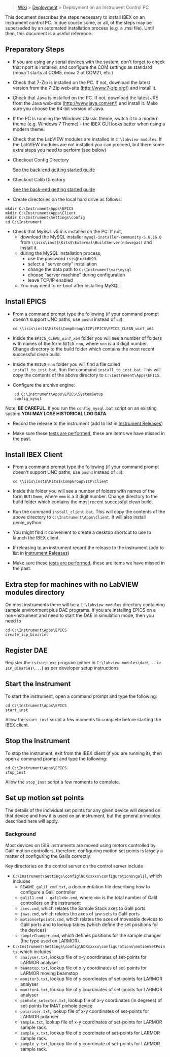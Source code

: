 > [Wiki](Home) > [Deployment](Deployment) > Deployment on an Instrument Control PC

This document describes the steps necessary to install IBEX on an Instrument control PC.  In due course some, or all, of the steps may be superseded by an automated installation process (e.g. a .msi file).  Until then, this document is a useful reference.

## Preparatory Steps

- If you are using any serial devices with the system, don't forget to check that nport is installed, and configure the COM settings as standard (moxa 1 starts at COM5, moxa 2 at COM21, etc.)
- Check that 7-Zip is installed on the PC.  If not, download the latest version from the 7-Zip web-site (http://www.7-zip.org/) and install it.
- Check that Java is installed on the PC.  If not, download the latest JRE from the Java web-site (http://www.java.com/en/) and install it.  Make sure you choose the 64-bit version of Java.
- If the PC is running the Windows Classic theme, switch it to a modern theme (e.g. Windows 7 Theme) - the IBEX GUI looks better when using a modern theme.
- Check that the LabVIEW modules are installed in `C:\labview modules`.  If the LabVIEW modules are not installed you can proceed, but there some extra steps you need to perform (see below)

- Checkout Config Directory

    [See the back-end getting started guide](First-time-installing-and-building-(Windows)#setting-up-a-configurations-directory)

- Checkout Calib Directory

    [See the back-end getting started guide](First-time-installing-and-building-(Windows)#setting-up-a-calibrations-directory)

- Create directories on the local hard drive as follows:
```
mkdir C:\Instrument\Apps\EPICS
mkdir C:\Instrument\Apps\Client
mkdir C:\Instrument\Settings\config
cd C:\Instrument
```

- Check that MySQL v5.6 is installed on the PC.  If not,
    - download the MySQL installer `mysql-installer-community-5.6.16.0` from `\\isis\inst$\Kits$\External\BuildServer(ndwvegas)` and install it.
    - during the MySQL installation process,
        - use the password `isis@instdb99`
        - select a "server only" installation
        - change the data path to `C:\Instrument\var\mysql`
        - choose "server machine" during configuration
        - leave TCP/IP enabled
    - You may need to re-boot after installing MySQL

## Install EPICS

- From a command prompt type the following (if your command prompt doesn't support UNC paths, use `pushd` instead of `cd`):

    `cd \\isis\inst$\Kits$\CompGroup\ICP\EPICS\EPICS_CLEAN_win7_x64`

- Inside the `EPICS_CLEAN_win7_x64` folder you will see a number of folders with names of the form `BUILD-nnn`, where `nnn` is a 3 digit number.  Change directory to the build folder which contains the most recent successful clean build.  

- Inside the `BUILD-nnn` folder you will find a file called `install_to_inst.bat`.  Run the command `install_to_inst.bat`.  This will copy the contents of the above directory to `C:\Instrument\Apps\EPICS`.

- Configure the archive engine:

```
    cd C:\Instrument\Apps\EPICS\SystemSetup
    config_mysql
```

Note: **BE CAREFUL.**  If you run the `config_mysql.bat` script on an existing system **YOU MAY LOSE HISTORICAL LOG DATA**.

- Record the release to the instrument (add to list in [Instrument Releases](https://github.com/ISISComputingGroup/IBEX/wiki#instrument-information))

- Make sure these [tests are performed](server-release-tests), these are items we have missed in the past.

## Install IBEX Client

- From a command prompt type the following (if your command prompt doesn't support UNC paths, use `pushd` instead of `cd`):

    `cd \\isis\inst$\Kits$\CompGroup\ICP\Client`

- Inside this folder you will see a number of folders with names of the form `BUILDmmm`, where `mmm` is a 3 digit number.  Change directory to the build folder which contains the most recent successful clean build.  

- Run the command `install_client.bat`.  This will copy the contents of the above directory to `C:\Instrument\Apps\Client`.  It will also install genie_python.

- You might find it convenient to create a desktop shortcut to use to launch the IBEX client.

- If releasing to an instrument record the release to the instrument (add to list in [Instrument Releases](https://github.com/ISISComputingGroup/IBEX/wiki#instrument-information))

- Make sure these [tests are performed](client-release-tests), these are items we have missed in the past.

## Extra step for machines with no LabVIEW modules directory

On most instruments there will be a `C:\labview modules` directory containing sample environment plus DAE programs. If you are installing EPICS on a non-instrument and need to start the DAE in simulation mode, then you need to  

    cd C:\Instrument\Apps\EPICS
    create_icp_binaries
    
## Register DAE

Register the `isisicp.exe` program (either in `C:\labview modules\dae\...` or `ICP_Binaries\...`) as per developer setup instructions

## Start the Instrument

To start the instrument, open a command prompt and type the following:

    cd C:\Instrument\Apps\EPICS
    start_inst
    
Allow the `start_inst` script a few moments to complete before starting the IBEX client.


## Stop the Instrument

To stop the instrument, exit from the IBEX client (if you are running it), then open a command prompt and type the following:

    cd C:\Instrument\Apps\EPICS
    stop_inst
    
Allow the `stop_inst` script a few moments to complete.

## Set up motion set points 

The details of the individual set points for any given device will depend on that device and how it is used on an instrument, but the general principles described here will apply.

### Background
Most devices on ISIS instruments are moved using motors controlled by Galil motion controllers, therefore, configuring motion set points is largely a matter of configuring the Galils correctly.

Key directories on the control server on the control server include

* ``C:\Instrument\Settings\config\NDXxxxxx\configurations\galil``, which includes 
    * ``README_galil_cmd.txt``, a documentation file describing how to configure a Galil controller
    * ``galil1.cmd - galil<N>.cmd``, where `<N>` is the total number of Galil controllers on the instrument
    * ``axes.cmd``, which relates the Sample Stack axes to Galil ports
    * ``jaws.cmd``, which relates the axes of jaw sets to Galil ports
    * ``motionsetpoints.cmd``, which relates the axes of moveable devices to Galil ports and to lookup tables (which define the set positions for the devices)
    * ``sampleChanger.cmd``, which defines positions for the sample changer (the type used on LARMOR).
* ``C:\Instrument\Settings\config\NDXxxxxx\configurations\motionSetPoints``, which includes 
    * ``analyser.txt``, lookup file of x-y coordinates of set-points for LARMOR analyser
    * ``beamstop.txt``, lookup file of x-y coordinates of set-points for LARMOR moving beamstop
    * ``monitor3.txt``, lookup file of y coordinates of set-points for LARMOR analyser
    * ``monitor4.txt``, lookup file of y coordinates of set-points for LARMOR analyser
    * ``pinhole_selector.txt``, lookup file of x-y coordinates (in degrees) of set-points for IMAT pinhole device
    * ``polariser.txt``, lookup file of x-y coordinates of set-points for LARMOR polariser
    * ``sample.txt``, lookup file of x-y coordinates of set-points for LARMOR sample rack.
    * ``sample_x.txt``, lookup file of x coordinate of set-points for LARMOR sample rack.
    * ``sample_y.txt``, lookup file of y coordinate of set-points for LARMOR sample rack.
